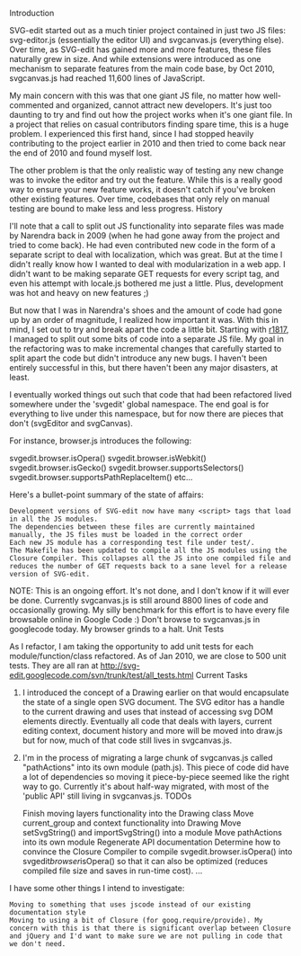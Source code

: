 Introduction

SVG-edit started out as a much tinier project contained in just two JS files: svg-editor.js (essentially the editor UI) and svgcanvas.js (everything else). Over time, as SVG-edit has gained more and more features, these files naturally grew in size. And while extensions were introduced as one mechanism to separate features from the main code base, by Oct 2010, svgcanvas.js had reached 11,600 lines of JavaScript.

My main concern with this was that one giant JS file, no matter how well-commented and organized, cannot attract new developers. It's just too daunting to try and find out how the project works when it's one giant file. In a project that relies on casual contributors finding spare time, this is a huge problem. I experienced this first hand, since I had stopped heavily contributing to the project earlier in 2010 and then tried to come back near the end of 2010 and found myself lost.

The other problem is that the only realistic way of testing any new change was to invoke the editor and try out the feature. While this is a really good way to ensure your new feature works, it doesn't catch if you've broken other existing features. Over time, codebases that only rely on manual testing are bound to make less and less progress.
History

I'll note that a call to split out JS functionality into separate files was made by Narendra back in 2009 (when he had gone away from the project and tried to come back). He had even contributed new code in the form of a separate script to deal with localization, which was great. But at the time I didn't really know how I wanted to deal with modularization in a web app. I didn't want to be making separate GET requests for every script tag, and even his attempt with locale.js bothered me just a little. Plus, development was hot and heavy on new features ;)

But now that I was in Narendra's shoes and the amount of code had gone up by an order of magnitude, I realized how important it was. With this in mind, I set out to try and break apart the code a little bit. Starting with [r1817](https://code.google.com/p/svg-edit/source/detail?r=1817), I managed to split out some bits of code into a separate JS file. My goal in the refactoring was to make incremental changes that carefully started to split apart the code but didn't introduce any new bugs. I haven't been entirely successful in this, but there haven't been any major disasters, at least.

I eventually worked things out such that code that had been refactored lived somewhere under the 'svgedit' global namespace. The end goal is for everything to live under this namespace, but for now there are pieces that don't (svgEditor and svgCanvas).

For instance, browser.js introduces the following:

svgedit.browser.isOpera() svgedit.browser.isWebkit() svgedit.browser.isGecko() svgedit.browser.supportsSelectors() svgedit.browser.supportsPathReplaceItem() etc...

Here's a bullet-point summary of the state of affairs:

    Development versions of SVG-edit now have many <script> tags that load in all the JS modules.
    The dependencies between these files are currently maintained manually, the JS files must be loaded in the correct order
    Each new JS module has a corresponding test file under test/.
    The Makefile has been updated to compile all the JS modules using the Closure Compiler. This collapses all the JS into one compiled file and reduces the number of GET requests back to a sane level for a release version of SVG-edit.

NOTE: This is an ongoing effort. It's not done, and I don't know if it will ever be done. Currently svgcanvas.js is still around 8800 lines of code and occasionally growing. My silly benchmark for this effort is to have every file browsable online in Google Code :) Don't browse to svgcanvas.js in googlecode today. My browser grinds to a halt.
Unit Tests

As I refactor, I am taking the opportunity to add unit tests for each module/function/class refactored. As of Jan 2010, we are close to 500 unit tests. They are all ran at http://svg-edit.googlecode.com/svn/trunk/test/all_tests.html
Current Tasks

1) I introduced the concept of a Drawing earlier on that would encapsulate the state of a single open SVG document. The SVG editor has a handle to the current drawing and uses that instead of accessing svg DOM elements directly. Eventually all code that deals with layers, current editing context, document history and more will be moved into draw.js but for now, much of that code still lives in svgcanvas.js.

2) I'm in the process of migrating a large chunk of svgcanvas.js called "pathActions" into its own module (path.js). This piece of code did have a lot of dependencies so moving it piece-by-piece seemed like the right way to go. Currently it's about half-way migrated, with most of the 'public API' still living in svgcanvas.js.
TODOs

    Finish moving layers functionality into the Drawing class
    Move current_group and context functionality into Drawing
    Move setSvgString() and importSvgString() into a module
    Move pathActions into its own module
    Regenerate API documentation
    Determine how to convince the Closure Compiler to compile svgedit.browser.isOpera() into svgedit$browser$isOpera() so that it can also be optimized (reduces compiled file size and saves in run-time cost).
    ...

I have some other things I intend to investigate:

    Moving to something that uses jscode instead of our existing documentation style
    Moving to using a bit of Closure (for goog.require/provide). My concern with this is that there is significant overlap between Closure and jQuery and I'd want to make sure we are not pulling in code that we don't need.
